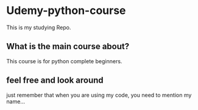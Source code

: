 # Udemy-python-course
This is my studying Repo.
## What is the main course about?
This course is for python complete beginners.

## feel free and look around
just remember that when you are using my code,
you need to mention my name...

